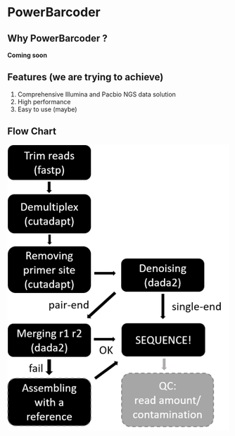 # PowerBarcoder

## Why PowerBarcoder ?
**Coming soon**

## Features (we are trying to achieve)
1. Comprehensive Illumina and Pacbio NGS data solution
2. High performance
3. Easy to use (maybe)

## Flow Chart

![pipeline](https://github.com/PowerBarcoder/PowerBarcoder/blob/main/pipeline.png)
